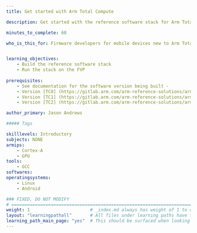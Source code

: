 ```yaml
---
title: Get started with Arm Total Compute

description: Get started with the reference software stack for Arm Total Compute

minutes_to_complete: 60  

who_is_this_for: Firmware developers for mobile devices new to Arm Total Compute.


learning_objectives: 
    - Build the reference software stack
    - Run the stack on the FVP
    
prerequisites:
    - See documentation for the software version being built -
    - Version [TC0] (https://gitlab.arm.com/arm-reference-solutions/arm-reference-solutions-docs/-/blob/master/docs/totalcompute/tc0/user-guide.rst)
    - Version [TC1] (https://gitlab.arm.com/arm-reference-solutions/arm-reference-solutions-docs/-/blob/master/docs/totalcompute/tc1/user-guide.rst)
    - Version [TC2] (https://gitlab.arm.com/arm-reference-solutions/arm-reference-solutions-docs/-/blob/master/docs/totalcompute/tc2/user-guide.rst)

author_primary: Jason Andrews

##### Tags

skilllevels: Introductory
subjects: NONE
armips:
    - Cortex-A
    - GPU
tools:
    - GCC
softwares:
operatingsystems:
    - Linux
    - Android

### FIXED, DO NOT MODIFY
# ================================================================================
weight: 1                       # _index.md always has weight of 1 to order correctly
layout: "learningpathall"       # All files under learning paths have this same wrapper
learning_path_main_page: "yes"  # This should be surfaced when looking for related content. Only set for _index.md of learning path content.
---
```

